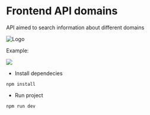 # Frontend API domains

API aimed to search information about different domains

![Logo](https://www.komarcalabs.com/images/vuejsColor.png)

Example:

![](https://i.gyazo.com/cac4914cb2a294b06cf5f9303d8bca8c.gif)

- Install dependecies

`npm install`

- Run project

`npm run dev`
